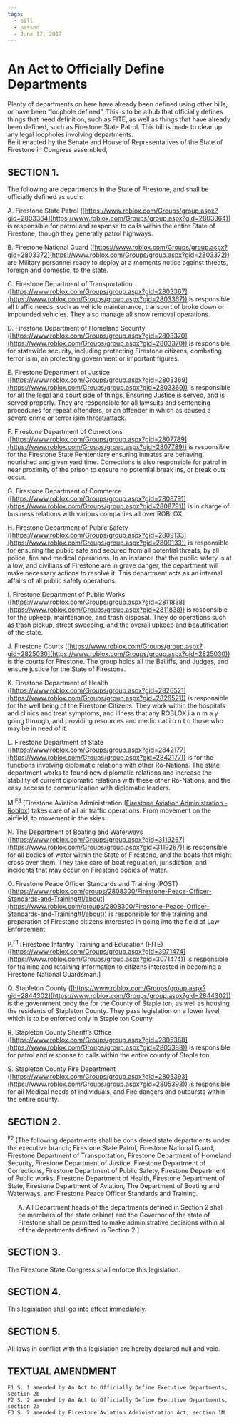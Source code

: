 ```yaml
---
tags:
  - bill
  - passed
  - June 17, 2017
---
```


# An Act to Officially Define Departments

Plenty of departments on here have already been defined using other bills, or have been
“loophole defined”. This is to be a hub that officially defines things that need definition, such as
FITE, as well as things that have already been defined, such as Firestone State Patrol. This bill is
made to clear up any legal loopholes involving departments.<br/>
Be it enacted by the Senate and House of Representatives of the State
of Firestone in Congress assembled,

## SECTION 1.

The following are departments in the State of Firestone, and shall be officially
defined as such:

A. Firestone State Patrol ([https://www.roblox.com/Groups/group.aspx?gid=2803364](https://www.roblox.com/Groups/group.aspx?gid=2803364)) is
responsible for patrol and response to calls within the entire State of Firestone, though
they generally patrol highways.

B. Firestone National Guard ([https://www.roblox.com/Groups/group.aspx?gid=2803372](https://www.roblox.com/Groups/group.aspx?gid=2803372))
are Military personnel ready to deploy at a moments notice against threats, foreign and
domestic, to the state.

C. Firestone Department of Transportation
([https://www.roblox.com/Groups/group.aspx?gid=2803367](https://www.roblox.com/Groups/group.aspx?gid=2803367)) is responsible all traffic
needs, such as vehicle maintenance, transport of broke down or impounded vehicles.
They also manage all snow removal operations.

D. Firestone Department of Homeland Security
([https://www.roblox.com/Groups/group.aspx?gid=2803370](https://www.roblox.com/Groups/group.aspx?gid=2803370)) is responsible for statewide
security, including protecting Firestone citizens, combating terror isim, an protecting
government or important figures.

E. Firestone Department of Justice
([https://www.roblox.com/Groups/group.aspx?gid=2803369](https://www.roblox.com/Groups/group.aspx?gid=2803369)) is responsible for all the legal
and court side of things. Ensuring Justice is served, and is served properly. They are
responsible for all lawsuits and sentencing procedures for repeat offenders, or an
offender in which as caused a severe crime or terror isim threat/attack.

F. Firestone Department of Corrections
([https://www.roblox.com/Groups/group.aspx?gid=2807789](https://www.roblox.com/Groups/group.aspx?gid=2807789)) is responsible for the
Firestone State Penitentiary ensuring inmates are behaving, nourished and given yard
time. Corrections is also responsible for patrol in near proximity of the prison to ensure
no potential break ins, or break outs occur.

G. Firestone Department of Commerce
([https://www.roblox.com/Groups/group.aspx?gid=2808791](https://www.roblox.com/Groups/group.aspx?gid=2808791)) is in charge of business
relations with various companies all over ROBLOX.

H. Firestone Department of Public Safety
([https://www.roblox.com/Groups/group.aspx?gid=2809133](https://www.roblox.com/Groups/group.aspx?gid=2809133)) is responsible for ensuring
the public safe and secured from all potential threats, by all police, fire and medical
operations. In an instance that the public safety is at a low, and civilians of Firestone are
in grave danger, the department will make necessary actions to resolve it. This
department acts as an internal affairs of all public safety operations.

I. Firestone Department of Public Works
([https://www.roblox.com/Groups/group.aspx?gid=2811838](https://www.roblox.com/Groups/group.aspx?gid=2811838)) is responsible for the upkeep,
maintenance, and trash disposal. They do operations such as trash pickup, street
sweeping, and the overall upkeep and beautification of the state.

J. Firestone Courts ([https://www.roblox.com/Groups/group.aspx?gid=2825030](https://www.roblox.com/Groups/group.aspx?gid=2825030)) is the
courts for Firestone. The group holds all the Bailiffs, and Judges, and ensure justice for
the State of Firestone.

K. Firestone Department of Health
([https://www.roblox.com/Groups/group.aspx?gid=2826521](https://www.roblox.com/Groups/group.aspx?gid=2826521)) is responsible for the well
being of the Firestone Citizens. They work within the hospitals and clinics and treat
symptoms, and illness that any ROBLOX i a n m a y going through, and providing
resources and medic cat i o n t o those who may be in need of it.

L. Firestone Department of State
([https://www.roblox.com/Groups/group.aspx?gid=2842177](https://www.roblox.com/Groups/group.aspx?gid=2842177)) is for the functions involving
diplomatic relations with other Ro-Nations. The state department works to found new
diplomatic relations and increase the stability of current diplomatic relations with these
other Ro-Nations, and the easy access to communication with diplomatic leaders.

M.<sup>F3</sup> [Firestone Aviation Administration ([Firestone Aviation Administration - Roblox](https://www.roblox.com/groups/15301612/Firestone-Aviation-Administration)) takes
care of all air traffic operations. From movement on the airfield, to movement in the skies.

N. The Department of Boating and Waterways
([https://www.roblox.com/Groups/group.aspx?gid=3119267](https://www.roblox.com/Groups/group.aspx?gid=3119267)) is responsible for all bodies of
water within the State of Firestone, and the boats that might cross over them. They take
care of boat regulation, jurisdiction, and incidents that may occur on Firestone bodies of
water.

O. Firestone Peace Officer Standards and Training (POST)
([https://www.roblox.com/groups/2808300/Firestone-Peace-Officer-Standards-and-Training#!/about](https://www.roblox.com/groups/2808300/Firestone-Peace-Officer-Standards-and-Training#!/about)) is responsible for the training and preparation of Firestone citizens interested
in going into the field of Law Enforcement

P.<sup>F1</sup> [Firestone Infantry Training and Education (FITE)
([https://www.roblox.com/Groups/group.aspx?gid=3071474](https://www.roblox.com/Groups/group.aspx?gid=3071474)) is responsible for training and
retaining information to citizens interested in becoming a Firestone National
Guardsman.]

Q. Stapleton County ([https://www.roblox.com/Groups/group.aspx?gid=2844302](https://www.roblox.com/Groups/group.aspx?gid=2844302)) is the
government body the for the County of Staple ton, as well as housing the residents of
Stapleton County. They pass legislation on a lower level, which is to be enforced only in
Staple ton County.

R. Stapleton County Sheriff’s Office ([https://www.roblox.com/Groups/group.aspx?gid=2805388](https://www.roblox.com/Groups/group.aspx?gid=2805388)) is responsible for patrol and
response to calls within the entire county of Staple ton.

S. Stapleton County Fire Department
([https://www.roblox.com/Groups/group.aspx?gid=2805393](https://www.roblox.com/Groups/group.aspx?gid=2805393)) is responsible for all Medical
needs of individuals, and Fire dangers and outbursts within the entire county.

## SECTION 2.

<sup>F2</sup>
[The following departments shall be considered state departments under the
executive branch; Firestone State Patrol, Firestone National Guard, Firestone Department of
Transportation, Firestone Department of Homeland Security, Firestone Department of Justice,
Firestone Department of Corrections, Firestone Department of Public Safety, Firestone
Department of Public works, Firestone Department of Health, Firestone Department of State,
Firestone Department of Aviation, The Department of Boating and Waterways, and Firestone
Peace Officer Standards and Training.

<ul>
A. All Department heads of the departments defined in Section 2 shall be members of the
state cabinet and the Governor of the state of Firestone shall be permitted to make
administrative decisions within all of the departments defined in Section 2.]
</ul>

## SECTION 3.

The Firestone State Congress shall enforce this legislation.

## SECTION 4.

This legislation shall go into effect immediately.

## SECTION 5.

All laws in conflict with this legislation are hereby declared null and void.

## TEXTUAL AMENDMENT

```
F1 S. 1 amended by An Act to Officially Define Executive Departments, section 2b
F2 S. 2 amended by An Act to Officially Define Executive Departments, section 2a
F3 S. 2 amended by Firestone Aviation Administration Act, section 1M
```
